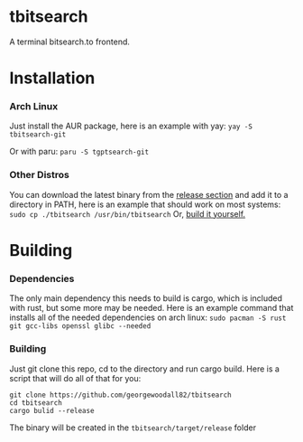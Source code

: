 # tbitsearch
A terminal bitsearch.to frontend.

# Installation

### Arch Linux
Just install the AUR package, here is an example with yay:
`yay -S tbitsearch-git`

Or with paru:
`paru -S tgptsearch-git`

### Other Distros
You can download the latest binary from the [release section](https://github.com/georgewoodall82/tbitsearch/releases) and add it to a directory in PATH, here is an example that should work on most systems:
`sudo cp ./tbitsearch /usr/bin/tbitsearch`
Or, [build it yourself.](#building-1)

# Building
### Dependencies
The only main dependency this needs to build is cargo, which is included with rust, but some more may be needed. Here is an example command that installs all of the needed dependencies on arch linux:
`sudo pacman -S rust git gcc-libs openssl glibc --needed`
### Building
Just git clone this repo, cd to the directory and run cargo build. Here is a script that will do all of that for you:
```
git clone https://github.com/georgewoodall82/tbitsearch
cd tbitsearch
cargo bulid --release
```
The binary will be created in the `tbitsearch/target/release` folder
